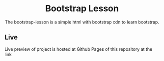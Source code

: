 <h1 align="center">Bootstrap Lesson</h1>

<p align="center">
    The bootstrap-lesson is a simple html with bootstrap cdn to learn bootstrap.
</p>

<h2>Live</h2>

<p>
    Live preview of project is hosted at Github Pages of this repository at the link <a href="" target="_blank"></a>
</p>